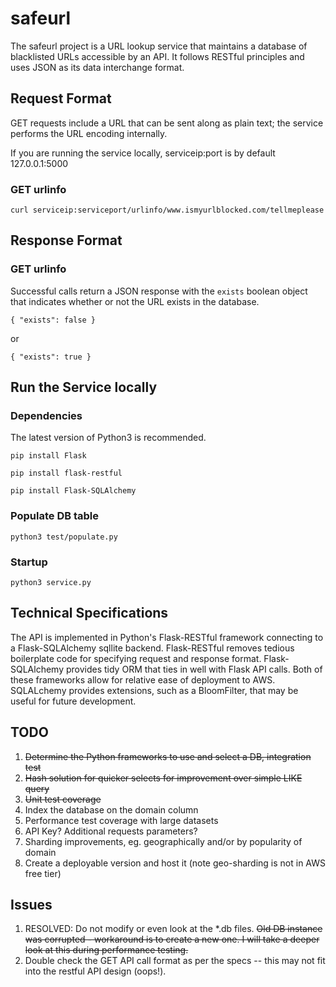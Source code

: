 # safeurl

The safeurl project is a URL lookup service that maintains a database of blacklisted URLs accessible by an API.
It follows RESTful principles and uses JSON as its data interchange format.

## Request Format
GET requests include a URL that can be sent along as plain text; the service performs the URL encoding internally.

If you are running the service locally, serviceip:port is by default 127.0.0.1:5000


### GET urlinfo

`curl serviceip:serviceport/urlinfo/www.ismyurlblocked.com/tellmeplease`


## Response Format

### GET urlinfo
Successful calls return a JSON response with the `exists` boolean object that indicates whether or not the URL exists in the database.

`{
    "exists": false
}`

or

`{
    "exists": true
}`


## Run the Service locally
### Dependencies
The latest version of Python3 is recommended.

`pip install Flask`

`pip install flask-restful`

`pip install Flask-SQLAlchemy`

### Populate DB table
`python3 test/populate.py`

### Startup
`python3 service.py`


## Technical Specifications

The API is implemented in Python's Flask-RESTful framework connecting to a Flask-SQLAlchemy sqllite backend.
Flask-RESTful removes tedious boilerplate code for specifying request and response format.
Flask-SQLAlchemy provides tidy ORM that ties in well with Flask API calls.
Both of these frameworks allow for relative ease of deployment to AWS.
SQLALchemy provides extensions, such as a BloomFilter, that may be useful for future development.

## TODO

1. ~~Determine the Python frameworks to use and select a DB, integration test~~
1. ~~Hash solution for quicker selects for improvement over simple LIKE query~~
1. ~~Unit test coverage~~
2. Index the database on the domain column
2. Performance test coverage with large datasets
2. API Key? Additional requests parameters?
2. Sharding improvements, eg. geographically and/or by popularity of domain
3. Create a deployable version and host it (note geo-sharding is not in AWS free tier)

## Issues

1. RESOLVED: Do not modify or even look at the *.db files. ~~Old DB instance was corrupted - workaround is to create a new one. I will take a deeper look at this during performance testing.~~
2. Double check the GET API call format as per the specs -- this may not fit into the restful API design (oops!).
